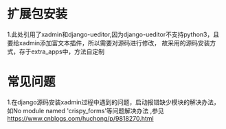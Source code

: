 # 扩展包安装
1.此处引用了xadmin和django-ueditor,因为django-ueditor不支持python3，且要给xadmin添加富文本插件，所以需要对源码进行修改，
故采用的源码安装方式，存于extra_apps中，方法自定制


# 常见问题
1.在django源码安装xadmin过程中遇到的问题，启动报错缺少模块的解决办法，如No module named 'crispy_forms'等问题解决办法
,参见
https://www.cnblogs.com/huchong/p/9818270.html

